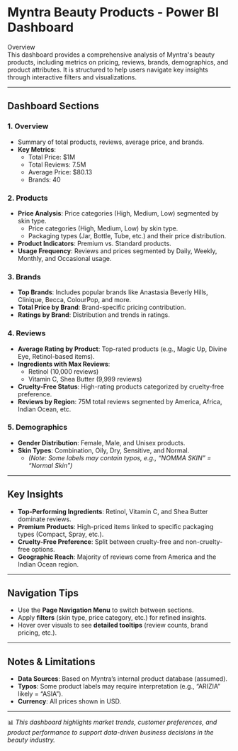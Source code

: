 # Myntra Beauty Products - Power BI Dashboard  

Overview  
This dashboard provides a comprehensive analysis of Myntra's beauty products, including metrics on pricing, reviews, brands, demographics, and product attributes. It is structured to help users navigate key insights through interactive filters and visualizations. 

---

## Dashboard Sections  

### 1. Overview  
- Summary of total products, reviews, average price, and brands.  
- **Key Metrics**:  
  - Total Price: $1M  
  - Total Reviews: 7.5M  
  - Average Price: $80.13  
  - Brands: 40  

### 2. Products  
- **Price Analysis**: Price categories (High, Medium, Low) segmented by skin type.
  - Price categories (High, Medium, Low) by skin type.
  - Packaging types (Jar, Bottle, Tube, etc.) and their price distribution. 
- **Product Indicators**: Premium vs. Standard products.  
- **Usage Frequency**: Reviews and prices segmented by Daily, Weekly, Monthly, and Occasional usage.  

### 3. Brands  
- **Top Brands**: Includes popular brands like Anastasia Beverly Hills, Clinique, Becca, ColourPop, and more.  
- **Total Price by Brand**: Brand-specific pricing contribution.  
- **Ratings by Brand**: Distribution and trends in ratings.  

### 4. Reviews  
- **Average Rating by Product**: Top-rated products (e.g., Magic Up, Divine Eye, Retinol-based items).  
- **Ingredients with Max Reviews**:  
  - Retinol (10,000 reviews)  
  - Vitamin C, Shea Butter (9,999 reviews)  
- **Cruelty-Free Status**: High-rating products categorized by cruelty-free preference.  
- **Reviews by Region**: 75M total reviews segmented by America, Africa, Indian Ocean, etc.  

### 5. Demographics  
- **Gender Distribution**: Female, Male, and Unisex products.  
- **Skin Types**: Combination, Oily, Dry, Sensitive, and Normal.  
  - *(Note: Some labels may contain typos, e.g., “NOMMA SKIN” = “Normal Skin”)*  

---

## Key Insights  
- **Top-Performing Ingredients**: Retinol, Vitamin C, and Shea Butter dominate reviews.  
- **Premium Products**: High-priced items linked to specific packaging types (Compact, Spray, etc.).  
- **Cruelty-Free Preference**: Split between cruelty-free and non-cruelty-free options.  
- **Geographic Reach**: Majority of reviews come from America and the Indian Ocean region.  

---

## Navigation Tips  
- Use the **Page Navigation Menu** to switch between sections.  
- Apply **filters** (skin type, price category, etc.) for refined insights.  
- Hover over visuals to see **detailed tooltips** (review counts, brand pricing, etc.).  

---

## Notes & Limitations  
- **Data Sources**: Based on Myntra’s internal product database (assumed).  
- **Typos**: Some product labels may require interpretation (e.g., “ARIZIA” likely = “ASIA”).  
- **Currency**: All prices shown in USD.  

---

📊 *This dashboard highlights market trends, customer preferences, and product performance to support data-driven business decisions in the beauty industry.*  
